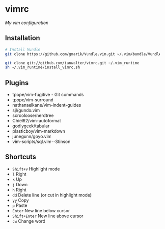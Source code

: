 # vimrc
*My vim configuration*

## Installation
```sh
# Install Vundle
git clone https://github.com/gmarik/Vundle.vim.git ~/.vim/bundle/Vundle.vim

git clone git://github.com/ianwalter/vimrc.git ~/.vim_runtime
sh ~/.vim_runtime/install_vimrc.sh
```

## Plugins
- tpope/vim-fugitive - Git commands
- tpope/vim-surround
- nathanaelkane/vim-indent-guides
- sjl/gundo.vim
- scrooloose/nerdtree
- Chiel92/vim-autoformat
- godlygeek/tabular
- plasticboy/vim-markdown
- junegunn/goyo.vim
- vim-scripts/sql.vim--Stinson

## Shortcuts
- `Shift+v` Highlight mode
- `l` Right
- `k` Up
- `j` Down
- `h` Right
- `dd` Delete line (or cut in highlight mode)
- `yy` Copy
- `p` Paste
- `Enter` New line below cursor
- `Shift+Enter` New line above cursor
- `cw` Change word
